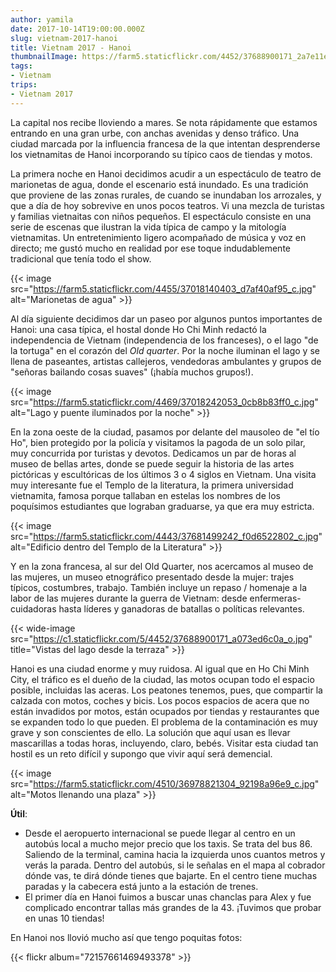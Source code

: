 ```yaml
---
author: yamila
date: 2017-10-14T19:00:00.000Z
slug: vietnam-2017-hanoi
title: Vietnam 2017 - Hanoi
thumbnailImage: https://farm5.staticflickr.com/4452/37688900171_2a7e11e908_c.jpg
tags:
- Vietnam
trips:
- Vietnam 2017
---
```


La capital nos recibe lloviendo a mares. Se nota rápidamente que estamos entrando en una gran urbe, con anchas avenidas y denso tráfico. Una ciudad marcada por la influencia francesa de la que intentan desprenderse los vietnamitas de Hanoi incorporando su típico caos de tiendas y motos.

<!--more-->

La primera noche en Hanoi decidimos acudir a un espectáculo de teatro de marionetas de agua, donde el escenario está inundado. Es una tradición que proviene de las zonas rurales, de cuando se inundaban los arrozales, y que a día de hoy sobrevive en unos pocos teatros. Vi una mezcla de turistas y familias vietnaitas con niños pequeños. El espectáculo consiste en una serie de escenas que ilustran la vida típica de campo y la mitología vietnamitas. Un entretenimiento ligero acompañado de música y voz en directo; me gustó mucho en realidad por ese toque indudablemente tradicional que tenía todo el show.

{{< image src="https://farm5.staticflickr.com/4455/37018140403_d7af40af95_c.jpg" alt="Marionetas de agua" >}}

Al día siguiente decidimos dar un paseo por algunos puntos importantes de Hanoi: una casa típica, el hostal donde Ho Chi Minh redactó la independencia de Vietnam (independencia de los franceses), o el lago "de la tortuga" en el corazón del <em>Old quarter</em>. Por la noche iluminan el lago y se llena de paseantes, artistas callejeros, vendedoras ambulantes y grupos de "señoras bailando cosas suaves" (¡había muchos grupos!).

{{< image src="https://farm5.staticflickr.com/4469/37018242053_0cb8b83ff0_c.jpg" alt="Lago y puente iluminados por la noche" >}}

En la zona oeste de la ciudad, pasamos por delante del mausoleo de "el tío Ho", bien protegido por la policía y visitamos la pagoda de un solo pilar, muy concurrida por turistas y devotos. Dedicamos un par de horas al museo de bellas artes, donde se puede seguir la historia de las artes pictóricas y escultóricas de los últimos 3 o 4 siglos en Vietnam. Una visita muy interesante fue el Templo de la literatura, la primera universidad vietnamita, famosa porque tallaban en estelas los nombres de los poquísimos estudiantes que lograban graduarse, ya que era muy estricta.

{{< image src="https://farm5.staticflickr.com/4443/37681499242_f0d6522802_c.jpg" alt="Edificio dentro del Templo de la Literatura" >}}

Y en la zona francesa, al sur del Old Quarter, nos acercamos al museo de las mujeres, un museo etnográfico presentado desde la mujer: trajes típicos, costumbres, trabajo. También incluye un repaso / homenaje a la labor de las mujeres durante la guerra de Vietnam: desde enfermeras-cuidadoras hasta líderes y ganadoras de batallas o políticas relevantes.

{{< wide-image src="https://c1.staticflickr.com/5/4452/37688900171_a073ed6c0a_o.jpg" title="Vistas del lago desde la terraza" >}}

Hanoi es una ciudad enorme y muy ruidosa. Al igual que en Ho Chi Minh City, el tráfico es el dueño de la ciudad, las motos ocupan todo el espacio posible, incluidas las aceras. Los peatones tenemos, pues, que compartir la calzada con motos, coches y bicis. Los pocos espacios de acera que no están invadidos por motos, están ocupados por tiendas y restaurantes que se expanden todo lo que pueden. El problema de la contaminación es muy grave y son conscientes de ello. La solución que aquí usan es llevar mascarillas a todas horas, incluyendo, claro, bebés. Visitar esta ciudad tan hostil es un reto difícil y supongo que vivir aquí será demencial.

{{< image src="https://farm5.staticflickr.com/4510/36978821304_92198a96e9_c.jpg" alt="Motos llenando una plaza" >}}

<strong>Útil</strong>:

- Desde el aeropuerto internacional se puede llegar al centro en un autobús local a mucho mejor precio que los taxis. Se trata del bus 86. Saliendo de la terminal, camina hacia la izquierda unos cuantos metros y verás la parada. Dentro del autobús, si le señalas en el mapa al cobrador dónde vas, te dirá dónde tienes que bajarte. En el centro tiene muchas paradas y la cabecera está junto a la estación de trenes.
- El primer día en Hanoi fuimos a buscar unas chanclas para Alex y fue complicado encontrar tallas más grandes de la 43. ¡Tuvimos que probar en unas 10 tiendas!

En Hanoi nos llovió mucho así que tengo poquitas fotos:

{{< flickr album="72157661469493378" >}}
